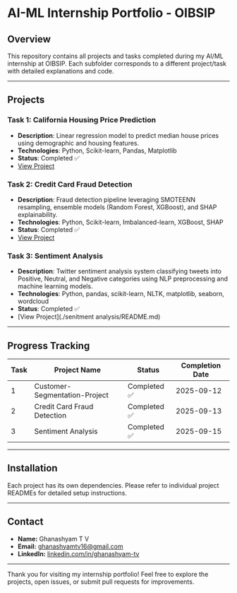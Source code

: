 # AI-ML Internship Portfolio - OIBSIP

## Overview
This repository contains all projects and tasks completed during my AI/ML internship at OIBSIP. Each subfolder corresponds to a different project/task with detailed explanations and code.

---

## Projects

### Task 1: California Housing Price Prediction
- **Description**: Linear regression model to predict median house prices using demographic and housing features.
- **Technologies**: Python, Scikit-learn, Pandas, Matplotlib
- **Status**: Completed ✅
- [View Project](./customer-segmentation/README.md)

### Task 2: Credit Card Fraud Detection
- **Description**: Fraud detection pipeline leveraging SMOTEENN resampling, ensemble models (Random Forest, XGBoost), and SHAP explainability.
- **Technologies**: Python, Scikit-learn, Imbalanced-learn, XGBoost, SHAP
- **Status**: Completed ✅
- [View Project](./fraud-detection/README.md)

### Task 3: Sentiment Analysis
- **Description**: Twitter sentiment analysis system classifying tweets into Positive, Neutral, and Negative categories using NLP preprocessing and machine learning models.
- **Technologies**: Python, pandas, scikit-learn, NLTK, matplotlib, seaborn, wordcloud
- **Status**: Completed ✅
- [View Project](./senitment analysis/README.md)

---

## Progress Tracking

| Task | Project Name                 | Status      | Completion Date |
|-------|-----------------------------|-------------|-----------------|
| 1     | Customer-Segmentation-Project | Completed ✅ | 2025-09-12      |
| 2     | Credit Card Fraud Detection          | Completed ✅ | 2025-09-13      |
| 3     | Sentiment Analysis                  | Completed ✅  | 2025-09-15              |

---

## Installation

Each project has its own dependencies. Please refer to individual project READMEs for detailed setup instructions.

---

## Contact

- **Name:** Ghanashyam T V  
- **Email:** [ghanashyamtv16@gmail.com](mailto:ghanashyamtv16@gmail.com)  
- **LinkedIn:** [linkedin.com/in/ghanashyam-tv](https://www.linkedin.com/in/ghanashyam-tv)

---

Thank you for visiting my internship portfolio! Feel free to explore the projects, open issues, or submit pull requests for improvements.
